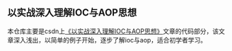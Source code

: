 ## 以实战深入理解IOC与AOP思想
本仓库主要是csdn上[《以实战深入理解IOC与AOP思想》](https://blog.csdn.net/Yungang_Young/article/details/124533584)文章的代码部分，该文章深入浅出，以简单的例子开始，逐步了解ioc与aop，适合初学者学习。